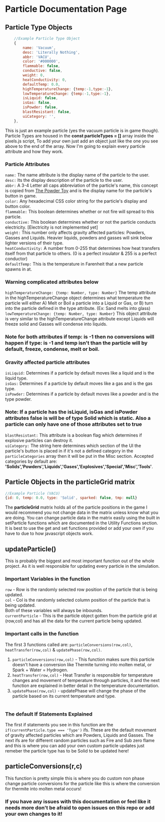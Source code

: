 # Particle Documentation Page
## Particle Type Objects
```js
    //Example Particle Type Object
    {
        name: 'Vacuum',
        desc: 'Literally Nothing',
        abbr: 'VACU',
        color: '#000000',
        flammable: false,
        conductive: false,
        weight: 0,
        heatConductivity: 0,
        defaultTemp: 0.0, 
        highTemperatureChange: {temp:-1,type:-1},
        lowTemperatureChange: {temp:-1,type:-1},
        isLiquid: false,
        isGas: false,
        isPowder: false,
        blastResistant: false,
        uiCategory: '',
    },
```
This is just an example particle (yes the vacuum particle is in game though). Particle Types are housed in the **const particleTypes = []** array inside the pixels.js script, To add your own just add an object just like the one you see above to the end of the array. Now I'm going to explain every particle attribute and how they work.
### Particle Attributes
`name:` The name attribute is the display name of the particle to the user.<br>
`desc:` Its the display description of the particle to the user.<br>
`abbr:` A 3-4 Letter all caps abbreviation of the particle's name, this concept is copied from [The Powder Toy](https://powdertoy.co.uk/) and is the display name for the particle's button in game.<br>
`color:` Any hexadecimal CSS color string for the particle's display and button color.<br>
`flammable:` This boolean determines whether or not fire will spread to this particle.<br>
`conductive:` This boolean determines whether or not the particle conducts electricity. [Electricity is not implemented yet]<br>
`weight:` This number only affects gravity affected particles: Powders, Gasses and Liquids. Heavier liquids, powders and gasses will sink below lighter versions of their type.<br>
`heatConductivity:` A number from 0-255 that determines how heat transfers itself from that particle to others. (0 is a perfect insulator & 255 is a perfect conductor)<br>
`defaultTemp:` This is the temperature in Farenheit that a new particle spawns in at.<br>
### **Warning complicated attributes below**
`highTemperatureChange: {temp: Number, type: Number}` The temp attribute in the highTemperatureChange object determines what temperature the particle will either A) Melt or Boil a particle into a Liquid or Gas, or B) turn into the particle defined in the type attribute. (Ex: Sand melts into glass)<br>
`lowTemperatureChange: {temp: Number, type: Number}` This object attribute is very similar to the highTemperatureChange attribute except Liquids will freeze solid and Gasses will condense into liquids.
### Note for both attributes if temp: is -1 then no conversions will happen if type: is -1 and temp isn't than the particle will by default, freeze, condense, melt or boil.
### **Gravity affected particle attributes**
`isLiquid:` Determines if a particle by default moves like a liquid and is the liquid type.<br>
`isGas:` Determines if a particle by default moves like a gas and is the gas type.<br>
`isPowder:` Determines if a particle by default moves like a powder and is the type powder.<br>
### Note: If a particle has the isLiquid, isGas and isPowder attributes false is will be of type Solid which is static. Also a particle can only have one of those attributes set to true
`blastResistant:` This attribute is a boolean flag which determines if explosive particles can destroy it.<br>
`uiCategory:` The string here determines which section of the UI the particle's button is placed in if it's not a defined category in the `particleCategories` array then it will be put in the Misc section. Accepted categories by default are: **'Solids','Powders','Liquids','Gases','Explosives','Special','Misc','Tools'**.
## Particle Objects in the particleGrid matrix
```js
//Example Particle (VACU)
{id: 0, temp: 0.0, type: 'Solid', sparked: false, tmp: null}
```
The **particleGrid** matrix holds all of the particle positions in the game I would recommend you not change data in the matrix unless know what you are doing. You can change particle data in the matrix easily using the built in setParticle functions which are documented in the Utility Functions section.<br>
It is best to use the get and set functions provided or add your own if you have to due to how javascript objects work.
## updateParticle()
This is probably the biggest and most important function out of the whole project. As it is well responsible for updating every particle in the simulation.<br>
### Important Variables in the function
`row` - Row is the randomly selected row position of the particle that is being updated.<br>
`col` - Col is the randomly selected column position of the particle that is being updated.<br> Both of these variables will always be inbounds.<br>
`currentParticle` - This is the particle object gotten from the particle grid at (row,col) and has all the data for the current particle being updated.<br>
### Important calls in the function
The first 3 functions called are: `particleConversions(row,col)`, `heatTransfer(row,col)` & `updatePhase(row,col)`.<br>
1. `particleConversions(row,col)` - This function makes sure this particle doesn't have a conversion like Thermite turning into molten metal, or Spark + Water = Hydrogen.<br>
2. `heatTransfer(row,col)` - Heat Transfer is responsible for temperature changes and movement of temperature through particles, it and the next function are explained in better detail in the temperature documentation.
3. `updatePhase(row,col)` - updatePhase will change the phase of the particle based on its current temperature and type.<br><br>
### The default If Statements Explained
The first if statements you see in this function are the `if(currentParticle.type === 'Type')` ifs. These are the default movement of gravity affected particles which are Powders, Liquids and Gasses. The next ifs are for different random particles such as Fire and Sub zero flame and this is where you can add your own custom particle updates just remeber the particle type has to be Solid to be updated here!
## particleConversions(r,c)
This function is pretty simple this is where you do custom non phase change particle conversions for the particle like this is where the conversion for thermite into molten metal occurs!
### **If you have any issues with this documentation or feel like it needs more don't be afraid to open issues on this repo or add your own changes to it!**